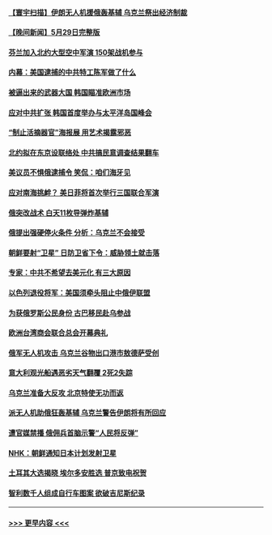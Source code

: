 #### [【寰宇扫描】伊朗无人机援俄轰基辅 乌克兰祭出经济制裁](../pages/prog202/a103722282.md?t=05301243) 
#### [【晚间新闻】5月29日完整版](../pages/prog202/a103722268.md?t=05301243) 
#### [芬兰加入北约大型空中军演 150架战机参与](../pages/prog202/a103722254.md?t=05301243) 
#### [内幕：美国逮捕的中共特工陈军做了什么](../pages/prog202/a103722220.md?t=05301243) 
#### [被逼出来的武器大国 韩国瞄准欧洲市场](../pages/prog202/a103722144.md?t=05301243) 
#### [应对中共扩张 韩国首度举办与太平洋岛国峰会](../pages/prog202/a103722143.md?t=05301243) 
#### [“制止活摘器官”海报展 用艺术揭露邪恶](../pages/prog202/a103722002.md?t=05301243) 
#### [北约拟在东京设联络处 中共搞民意调查结果翻车](../pages/prog202/a103722122.md?t=05301243) 
#### [美议员不惧俄逮捕令 笑侃：咱们海牙见](../pages/prog202/a103722103.md?t=05301243) 
#### [应对南海挑衅？ 美日菲将首次举行三国联合军演](../pages/prog202/a103722089.md?t=05301243) 
#### [俄突改战术 白天11枚导弹炸基辅](../pages/prog202/a103722073.md?t=05301243) 
#### [俄提出强硬停火条件 分析：乌克兰不会接受](../pages/prog202/a103721995.md?t=05301243) 
#### [朝鲜要射“卫星” 日防卫省下令：威胁领土就击落](../pages/prog202/a103721924.md?t=05301243) 
#### [专家：中共不希望去美元化 有三大原因](../pages/prog202/a103721844.md?t=05301243) 
#### [以色列退役将军：美国须牵头阻止中俄伊联盟](../pages/prog202/a103721856.md?t=05301243) 
#### [为获俄罗斯公民身份 古巴移民赴乌参战](../pages/prog202/a103721835.md?t=05301243) 
#### [欧洲台湾商会联合总会开幕典礼](../pages/prog202/a103721832.md?t=05301243) 
#### [俄军无人机攻击 乌克兰谷物出口港市敖德萨受创](../pages/prog202/a103721818.md?t=05301243) 
#### [意大利观光船遇恶劣天气翻覆 2死2失踪](../pages/prog202/a103721765.md?t=05301243) 
#### [乌克兰准备大反攻 北京特使无功而返](../pages/prog202/a103721763.md?t=05301243) 
#### [派无人机助俄狂轰基辅 乌克兰警告伊朗将有所回应](../pages/prog202/a103721735.md?t=05301243) 
#### [遭官媒禁播 俄佣兵首脑示警“人民将反弹”](../pages/prog202/a103721629.md?t=05301243) 
#### [NHK：朝鲜通知日本计划发射卫星](../pages/prog202/a103721620.md?t=05301243) 
#### [土耳其大选揭晓 埃尔多安胜选 普京致电祝贺](../pages/prog202/a103721589.md?t=05301243) 
#### [智利数千人组成自行车图案 欲破吉尼斯纪录](../pages/prog202/a103721468.md?t=05301243) 

----
#### [ >>> 更早内容 <<< ](../indexes/prog202-earlier.md)
